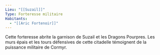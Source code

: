 ```yaml
---
Lieu: "[[Suzail]]"
Type: Forteresse militaire
Habitants:
  - "[[Aric Fortenoir]]"
---
```

Cette forteresse abrite la garnison de Suzail et les Dragons Pourpres. Les murs épais et les tours défensives de cette citadelle témoignent de la puissance militaire de Cormyr.
